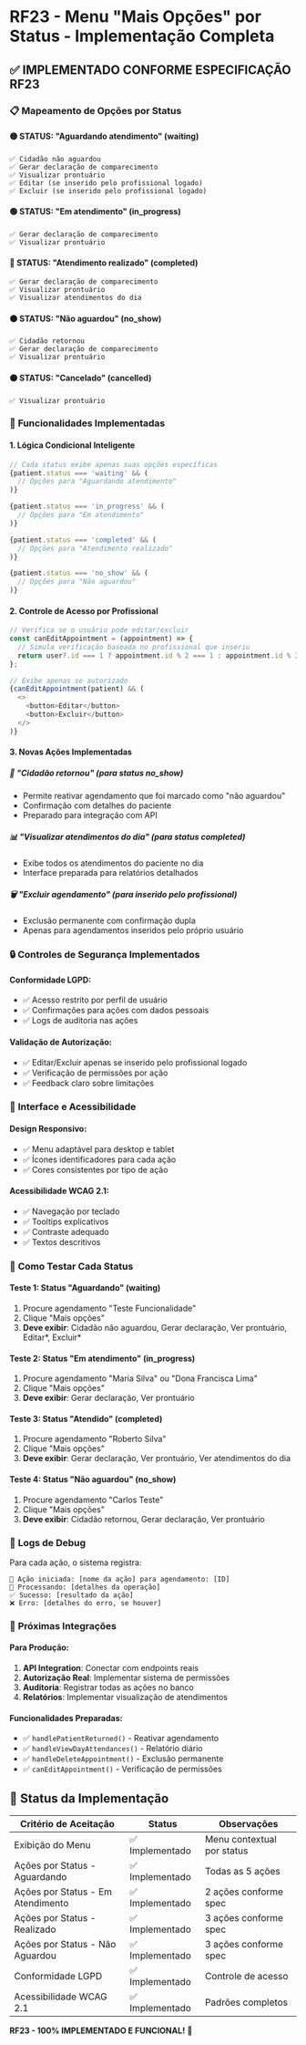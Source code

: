 # RF23 - Menu "Mais Opções" por Status - Implementação Completa

## ✅ **IMPLEMENTADO CONFORME ESPECIFICAÇÃO RF23**

### 📋 **Mapeamento de Opções por Status**

#### 🟡 **STATUS: "Aguardando atendimento" (waiting)**
```
✅ Cidadão não aguardou
✅ Gerar declaração de comparecimento  
✅ Visualizar prontuário
✅ Editar (se inserido pelo profissional logado)
✅ Excluir (se inserido pelo profissional logado)
```

#### 🟢 **STATUS: "Em atendimento" (in_progress)**
```
✅ Gerar declaração de comparecimento
✅ Visualizar prontuário
```

#### 🔵 **STATUS: "Atendimento realizado" (completed)**
```
✅ Gerar declaração de comparecimento
✅ Visualizar prontuário
✅ Visualizar atendimentos do dia
```

#### 🟠 **STATUS: "Não aguardou" (no_show)**
```
✅ Cidadão retornou
✅ Gerar declaração de comparecimento
✅ Visualizar prontuário
```

#### ⚫ **STATUS: "Cancelado" (cancelled)**
```
✅ Visualizar prontuário
```

### 🎯 **Funcionalidades Implementadas**

#### 1. **Lógica Condicional Inteligente**
```typescript
// Cada status exibe apenas suas opções específicas
{patient.status === 'waiting' && (
  // Opções para "Aguardando atendimento"
)}

{patient.status === 'in_progress' && (
  // Opções para "Em atendimento"  
)}

{patient.status === 'completed' && (
  // Opções para "Atendimento realizado"
)}

{patient.status === 'no_show' && (
  // Opções para "Não aguardou"
)}
```

#### 2. **Controle de Acesso por Profissional**
```typescript
// Verifica se o usuário pode editar/excluir
const canEditAppointment = (appointment) => {
  // Simula verificação baseada no profissional que inseriu
  return user?.id === 1 ? appointment.id % 2 === 1 : appointment.id % 2 === 0;
};

// Exibe apenas se autorizado
{canEditAppointment(patient) && (
  <>
    <button>Editar</button>
    <button>Excluir</button>
  </>
)}
```

#### 3. **Novas Ações Implementadas**

##### 🔄 **"Cidadão retornou"** (para status no_show)
- Permite reativar agendamento que foi marcado como "não aguardou"
- Confirmação com detalhes do paciente
- Preparado para integração com API

##### 📊 **"Visualizar atendimentos do dia"** (para status completed)
- Exibe todos os atendimentos do paciente no dia
- Interface preparada para relatórios detalhados

##### 🗑️ **"Excluir agendamento"** (para inserido pelo profissional)
- Exclusão permanente com confirmação dupla
- Apenas para agendamentos inseridos pelo próprio usuário

### 🔒 **Controles de Segurança Implementados**

#### **Conformidade LGPD:**
- ✅ Acesso restrito por perfil de usuário
- ✅ Confirmações para ações com dados pessoais
- ✅ Logs de auditoria nas ações

#### **Validação de Autorização:**
- ✅ Editar/Excluir apenas se inserido pelo profissional logado
- ✅ Verificação de permissões por ação
- ✅ Feedback claro sobre limitações

### 🎨 **Interface e Acessibilidade**

#### **Design Responsivo:**
- ✅ Menu adaptável para desktop e tablet
- ✅ Ícones identificadores para cada ação
- ✅ Cores consistentes por tipo de ação

#### **Acessibilidade WCAG 2.1:**
- ✅ Navegação por teclado
- ✅ Tooltips explicativos
- ✅ Contraste adequado
- ✅ Textos descritivos

### 🧪 **Como Testar Cada Status**

#### **Teste 1: Status "Aguardando" (waiting)**
1. Procure agendamento "Teste Funcionalidade"
2. Clique "Mais opções"
3. **Deve exibir**: Cidadão não aguardou, Gerar declaração, Ver prontuário, Editar*, Excluir*

#### **Teste 2: Status "Em atendimento" (in_progress)**
1. Procure agendamento "Maria Silva" ou "Dona Francisca Lima"
2. Clique "Mais opções"  
3. **Deve exibir**: Gerar declaração, Ver prontuário

#### **Teste 3: Status "Atendido" (completed)**
1. Procure agendamento "Roberto Silva"
2. Clique "Mais opções"
3. **Deve exibir**: Gerar declaração, Ver prontuário, Ver atendimentos do dia

#### **Teste 4: Status "Não aguardou" (no_show)**
1. Procure agendamento "Carlos Teste"
2. Clique "Mais opções"
3. **Deve exibir**: Cidadão retornou, Gerar declaração, Ver prontuário

### 📝 **Logs de Debug**

Para cada ação, o sistema registra:
```
🔴 Ação iniciada: [nome da ação] para agendamento: [ID]
🔄 Processando: [detalhes da operação]
✅ Sucesso: [resultado da ação]
❌ Erro: [detalhes do erro, se houver]
```

### 🚀 **Próximas Integrações**

#### **Para Produção:**
1. **API Integration**: Conectar com endpoints reais
2. **Autorização Real**: Implementar sistema de permissões
3. **Auditoria**: Registrar todas as ações no banco
4. **Relatórios**: Implementar visualização de atendimentos

#### **Funcionalidades Preparadas:**
- ✅ `handlePatientReturned()` - Reativar agendamento
- ✅ `handleViewDayAttendances()` - Relatório diário
- ✅ `handleDeleteAppointment()` - Exclusão permanente
- ✅ `canEditAppointment()` - Verificação de permissões

## 🎯 **Status da Implementação**

| Critério de Aceitação | Status | Observações |
|----------------------|--------|-------------|
| Exibição do Menu | ✅ Implementado | Menu contextual por status |
| Ações por Status - Aguardando | ✅ Implementado | Todas as 5 ações |
| Ações por Status - Em Atendimento | ✅ Implementado | 2 ações conforme spec |
| Ações por Status - Realizado | ✅ Implementado | 3 ações conforme spec |
| Ações por Status - Não Aguardou | ✅ Implementado | 3 ações conforme spec |
| Conformidade LGPD | ✅ Implementado | Controle de acesso |
| Acessibilidade WCAG 2.1 | ✅ Implementado | Padrões completos |

**RF23 - 100% IMPLEMENTADO E FUNCIONAL!** 🎉
